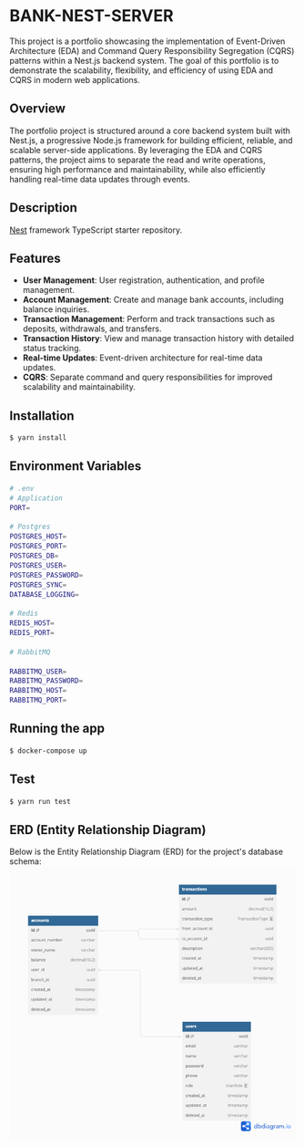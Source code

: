 # BANK-NEST-SERVER

This project is a portfolio showcasing the implementation of Event-Driven Architecture (EDA) and Command Query Responsibility Segregation (CQRS) patterns within a Nest.js backend system. The goal of this portfolio is to demonstrate the scalability, flexibility, and efficiency of using EDA and CQRS in modern web applications.

## Overview

The portfolio project is structured around a core backend system built with Nest.js, a progressive Node.js framework for building efficient, reliable, and scalable server-side applications. By leveraging the EDA and CQRS patterns, the project aims to separate the read and write operations, ensuring high performance and maintainability, while also efficiently handling real-time data updates through events.

## Description

[Nest](https://github.com/nestjs/nest) framework TypeScript starter repository.

## Features

- **User Management**: User registration, authentication, and profile management.
- **Account Management**: Create and manage bank accounts, including balance inquiries.
- **Transaction Management**: Perform and track transactions such as deposits, withdrawals, and transfers.
- **Transaction History**: View and manage transaction history with detailed status tracking.
- **Real-time Updates**: Event-driven architecture for real-time data updates.
- **CQRS**: Separate command and query responsibilities for improved scalability and maintainability.

## Installation

```bash
$ yarn install
```
## Environment Variables
```bash
# .env
# Application
PORT=

# Postgres
POSTGRES_HOST=
POSTGRES_PORT=
POSTGRES_DB=
POSTGRES_USER=
POSTGRES_PASSWORD=
POSTGRES_SYNC=
DATABASE_LOGGING=

# Redis
REDIS_HOST=
REDIS_PORT=

# RabbitMQ

RABBITMQ_USER=
RABBITMQ_PASSWORD=
RABBITMQ_HOST=
RABBITMQ_PORT=
```

## Running the app
```bash
$ docker-compose up
```

## Test
```bash
$ yarn run test
```

## ERD (Entity Relationship Diagram)
Below is the Entity Relationship Diagram (ERD) for the project's database schema:
![ERD](./assets/erd.png)